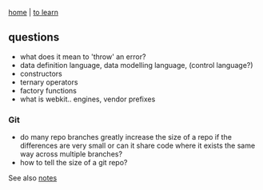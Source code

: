 [home](README.md) | [to learn](toLearn.md)

## questions

- what does it mean to 'throw' an error?
- data definition language, data modelling language, (control language?)
- constructors
- ternary operators
- factory functions
- what is webkit.. engines, vendor prefixes

### Git
- do many repo branches greatly increase the size of a repo if the differences are very small or can it share code where it exists the same way across multiple branches?
- how to tell the size of a git repo?

See also [notes](notes.md)
